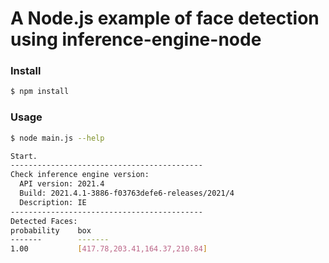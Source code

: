 # A Node.js example of face detection using inference-engine-node

### Install

```sh
$ npm install
```

### Usage

```sh
$ node main.js --help

Start.
-------------------------------------------
Check inference engine version: 
  API version: 2021.4
  Build: 2021.4.1-3886-f03763defe6-releases/2021/4
  Description: IE
-------------------------------------------
Detected Faces:
probability    box
-------        -------
1.00           [417.78,203.41,164.37,210.84]

```
